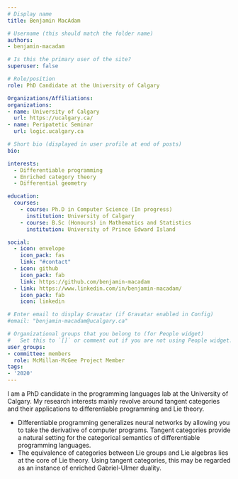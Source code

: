 ```yaml
---
# Display name
title: Benjamin MacAdam

# Username (this should match the folder name)
authors:
- benjamin-macadam

# Is this the primary user of the site?
superuser: false

# Role/position
role: PhD Candidate at the University of Calgary

Organizations/Affiliations:
organizations:
- name: University of Calgary
  url: https://ucalgary.ca/
- name: Peripatetic Seminar
  url: logic.ucalgary.ca

# Short bio (displayed in user profile at end of posts)
bio:

interests:
  - Differentiable programming
  - Enriched category theory
  - Differential geometry

education:
  courses:
    - course: Ph.D in Computer Science (In progress)
      institution: University of Calgary
    - course: B.Sc (Honours) in Mathematics and Statistics
      institution: University of Prince Edward Island

social:
  - icon: envelope
    icon_pack: fas
    link: "#contact"
  - icon: github
    icon_pack: fab
    link: https://github.com/benjamin-macadam
  - link: https://www.linkedin.com/in/benjamin-macadam/
    icon_pack: fab
    icon: linkedin

# Enter email to display Gravatar (if Gravatar enabled in Config)
#email: "benjamin-macadam@ucalgary.ca"

# Organizational groups that you belong to (for People widget)
#   Set this to `[]` or comment out if you are not using People widget.
user_groups:
- committee: members
  role: McMillan-McGee Project Member
tags:
- '2020'
---
```

I am a PhD candidate in the programming languages lab at the University of Calgary. My research interests mainly revolve around tangent categories and their applications to differentiable programming and Lie theory.

* Differentiable programming generalizes neural networks by allowing you to take the derivative of computer programs. Tangent categories provide a natural setting for the categorical semantics of differentiable programming languages. 
* The equivalence of categories between Lie groups and Lie algebras lies at the core of Lie theory. Using tangent categories, this may be regarded as an instance of enriched Gabriel-Ulmer duality.
